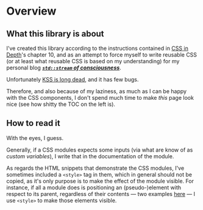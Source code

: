 # Overview

## What this library is about

I've created this library according to the instructions contained in [CSS in
Depth][book]'s chapter 10, and as an attempt to force myself to write reusable CSS
(or at least what reusable CSS is based on my understanding) for my personal
blog _**[`std::stream` of consciousness][myblog]**_.

Unfortunately [KSS is long dead][stackoverflow], and it has few bugs.

Therefore, and also because of my laziness, as much as I can be happy with the CSS
components, I don't spend much time to make _this_ page look nice (see how shitty
the TOC on the left is).

## How to read it

With the eyes, I guess.

Generally, if a CSS modules expects some inputs (via what are know of as
_custom variables_), I write that in the documentation of the module.

As regards the HTML snippets that demonstrate the CSS modules, I've sometimes
included a `<style>` tag in them, which in general should not be copied, as
it's only purpose is to make the effect of the module visible.  For instance,
if all a module does is positioning an (pseudo-)element with respect to its
parent, regardless of their contents &mdash; two examples [here][positioning]
&mdash; I use `<style>` to make those elements visible.


[book]: https://www.manning.com/books/css-in-depth
[stackoverflow]: https://stackoverflow.com/a/69004677/5825294
[myblog]: https://aster89.github.io/#about-me
[positioning]: https://aster89.github.io/docs/section-positioning.html
